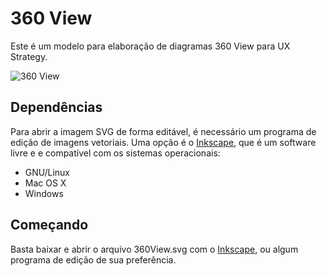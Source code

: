 # 360 View

Este é um modelo para elaboração de diagramas 360 View para UX Strategy.

![360 View](http://elmojunior.com/elmojunior/wp-elmojunior/wp-content/uploads/2017/11/diagrama-360-view-em-svg-2.png)

## Dependências

Para abrir a imagem SVG de forma editável, é necessário um programa de edição de imagens vetoriais. Uma opção é o [Inkscape](https://goo.gl/ufnpTR), que é um software livre e e compatível com os sistemas operacionais:

- GNU/Linux
- Mac OS X
- Windows

## Começando

Basta baixar e abrir o arquivo 360View.svg com o [Inkscape](https://goo.gl/ufnpTR), ou algum programa de edição de sua preferência. 

